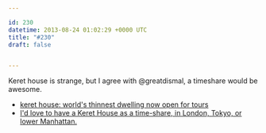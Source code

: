 ```yaml
---

id: 230
datetime: 2013-08-24 01:02:29 +0000 UTC
title: "#230"
draft: false


---
```


Keret house is strange, but I agree with @greatdismal, a timeshare would be awesome. 

 
 * [keret house: world's thinnest dwelling now open for tours](http://www.designboom.com/architecture/keret-house-worlds-thinnest-dwelling-now-open-for-tours/)
 * [I'd love to have a Keret House as a time-share, in London, Tokyo, or lower Manhattan.](https://twitter.com/GreatDismal/status/371070965951635457)


